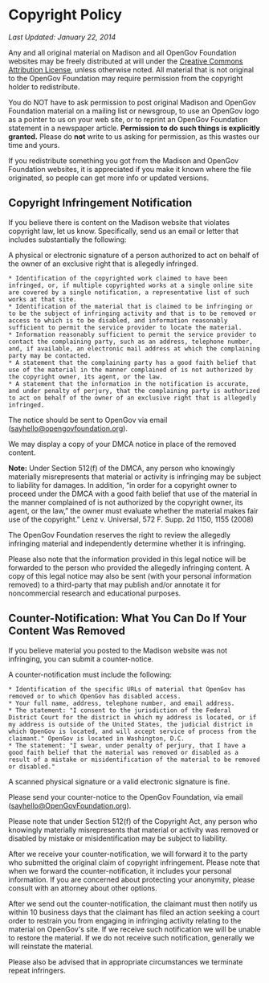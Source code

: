 # Copyright Policy

_Last Updated: January 22, 2014_

Any and all original material on Madison and all OpenGov Foundation websites may be freely distributed at will under the [Creative Commons Attribution License](http://www.google.com/url?q=http%3A%2F%2Fcreativecommons.org%2Flicenses%2Fby%2F3.0%2Fus%2F&sa=D&sntz=1&usg=AFQjCNGVpbB9Qi9daLWE6wfFrscDlYS3Ww), unless otherwise noted. All material that is not original to the OpenGov Foundation may require permission from the copyright holder to redistribute.

You do NOT have to ask permission to post original Madison and OpenGov Foundation material on a mailing list or newsgroup, to use an OpenGov logo as a pointer to us on your web site, or to reprint an OpenGov Foundation statement in a newspaper article. **Permission to do such things is explicitly granted.** Please do **not** write to us asking for permission, as this wastes our time and yours.

If you redistribute something you got from the Madison and OpenGov Foundation websites, it is appreciated if you make it known where the file originated, so people can get more info or updated versions.

## Copyright Infringement Notification

If you believe there is content on the Madison website that violates copyright law, let us know. Specifically, send us an email or letter that includes substantially the following:

A physical or electronic signature of a person authorized to act on behalf of the owner of an exclusive right that is allegedly infringed.

	* Identification of the copyrighted work claimed to have been infringed, or, if multiple copyrighted works at a single online site are covered by a single notification, a representative list of such works at that site.
	* Identification of the material that is claimed to be infringing or to be the subject of infringing activity and that is to be removed or access to which is to be disabled, and information reasonably sufficient to permit the service provider to locate the material.
	* Information reasonably sufficient to permit the service provider to contact the complaining party, such as an address, telephone number, and, if available, an electronic mail address at which the complaining party may be contacted.
	* A statement that the complaining party has a good faith belief that use of the material in the manner complained of is not authorized by the copyright owner, its agent, or the law.
	* A statement that the information in the notification is accurate, and under penalty of perjury, that the complaining party is authorized to act on behalf of the owner of an exclusive right that is allegedly infringed.

The notice should be sent to OpenGov via email (sayhello@opengovfoundation.org).

We may display a copy of your DMCA notice in place of the removed content.

**Note:** Under Section 512(f) of the DMCA, any person who knowingly materially misrepresents that material or activity is infringing may be subject to liability for damages. In addition, “in order for a copyright owner to proceed under the DMCA with a good faith belief that use of the material in the manner complained of is not authorized by the copyright owner, its agent, or the law,” the owner must evaluate whether the material makes fair use of the copyright.” Lenz v. Universal, 572 F. Supp. 2d 1150, 1155 (2008)

The OpenGov Foundation reserves the right to review the allegedly infringing material and independently determine whether it is infringing.

Please also note that the information provided in this legal notice will be forwarded to the person who provided the allegedly infringing content. A copy of this legal notice may also be sent (with your personal information removed) to a third-party that may publish and/or annotate it for noncommercial research and educational purposes.

## Counter-Notification: What You Can Do If Your Content Was Removed

If you believe material you posted to the Madison website was not infringing, you can submit a counter-notice.

A counter-notification must include the following:

	* Identification of the specific URLs of material that OpenGov has removed or to which OpenGov has disabled access.
	* Your full name, address, telephone number, and email address.
	* The statement: "I consent to the jurisdiction of the Federal District Court for the district in which my address is located, or if my address is outside of the United States, the judicial district in which OpenGov is located, and will accept service of process from the claimant." OpenGov is located in Washington, D.C.
	* The statement: "I swear, under penalty of perjury, that I have a good faith belief that the material was removed or disabled as a result of a mistake or misidentification of the material to be removed or disabled."

A scanned physical signature or a valid electronic signature is fine.

Please send your counter-notice to the OpenGov Foundation, via email (sayhello@OpenGovFoundation.org).

Please note that under Section 512(f) of the Copyright Act, any person who knowingly materially misrepresents that material or activity was removed or disabled by mistake or misidentification may be subject to liability.

After we receive your counter-notification, we will forward it to the party who submitted the original claim of copyright infringement. Please note that when we forward the counter-notification, it includes your personal information. If you are concerned about protecting your anonymity, please consult with an attorney about other options.

After we send out the counter-notification, the claimant must then notify us within 10 business days that the claimant has filed an action seeking a court order to restrain you from engaging in infringing activity relating to the material on OpenGov's site. If we receive such notification we will be unable to restore the material. If we do not receive such notification, generally we will reinstate the material.

Please also be advised that in appropriate circumstances we terminate repeat infringers.
